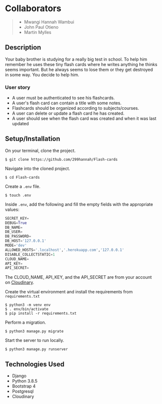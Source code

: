 # Collaborators
> - Mwangi Hannah Wambui
> - John Paul Otieno
> - Martin Mylles

## Description

Your baby brother is studying for a really big test in school. To help him remember he uses these tiny flash cards where he writes anything he thinks seems important. But he always seems to lose them or they get destroyed in some way.
You decide to help him.

### User story
- A user must be authenticated to see his flashcards.
- A user's flash card can contain a title with some notes.
- Flashcards should be organized according to subjects/courses.
- A user can delete or update a flash card he has created.
- A user should see when the flash card was created and when it was last updated

## Setup/Installation
On your terminal, clone the project.
    
    $ git clone https://github.com/299hannah/Flash-cards
    

Navigate into the cloned project.

    $ cd Flash-cards

Create a `.env` file.

    $ touch .env

Inside `.env`, add the following and fill the empty fields with the appropriate values:

```python
SECRET_KEY=
DEBUG=True
DB_NAME=
DB_USER=
DB_PASSWORD=
DB_HOST='127.0.0.1'
MODE='dev'
ALLOWED_HOSTS='.localhost','.herokuapp.com','127.0.0.1'
DISABLE_COLLECTSTATIC=1
CLOUD_NAME= 
API_KEY=
API_SECRET=
```
The CLOUD_NAME, API_KEY, and the API_SECRET are from your account on [Cloudinary](https://cloudinary.com/).

Create the virtual environment and install the requirements from `requirements.txt`

    $ python3 -m venv env
    $ . env/bin/activate
    $ pip install -r requirements.txt


Perform a migration.

    $ python3 manage.py migrate


Start the server to run locally.

    $ python3 manage.py runserver

## Technologies Used
- Django
- Python 3.8.5
- Bootstrap 4
- Postgresql
- Cloudinary
